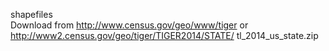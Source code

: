 shapefiles<br/>
Download from  http://www.census.gov/geo/www/tiger  or http://www2.census.gov/geo/tiger/TIGER2014/STATE/
tl_2014_us_state.zip <br>
